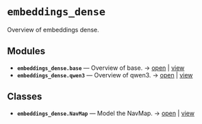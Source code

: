 # `embeddings_dense`

Overview of embeddings dense.

<!-- START doctoc generated TOC please keep comment here to allow auto update -->
<!-- END doctoc generated TOC please keep comment here to allow auto update -->

## Modules

- **`embeddings_dense.base`** — Overview of base. → [open](vscode://file//home/paul/kgfoundry/src/embeddings_dense/base.py:1:1) | [view](https://github.com/paul-heyse/kgfoundry/blob/3e93a43e5369e5222f2d28b839bae3718d96657a/src/embeddings_dense/base.py#L1)
- **`embeddings_dense.qwen3`** — Overview of qwen3. → [open](vscode://file//home/paul/kgfoundry/src/embeddings_dense/qwen3.py:1:1) | [view](https://github.com/paul-heyse/kgfoundry/blob/3e93a43e5369e5222f2d28b839bae3718d96657a/src/embeddings_dense/qwen3.py#L1)

## Classes

- **`embeddings_dense.NavMap`** — Model the NavMap. → [open](vscode://file//home/paul/kgfoundry/src/kgfoundry_common/navmap_types.py:74:1) | [view](https://github.com/paul-heyse/kgfoundry/blob/3e93a43e5369e5222f2d28b839bae3718d96657a/src/kgfoundry_common/navmap_types.py#L74-L93)
<!-- agent:readme v1 sha:3e93a43e5369e5222f2d28b839bae3718d96657a content:adc5c5ee1eea -->
